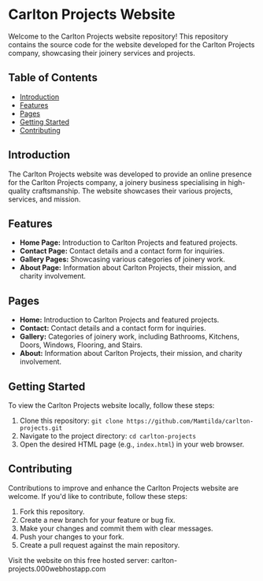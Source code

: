 # Carlton Projects Website

Welcome to the Carlton Projects website repository! This repository contains the source code for the website developed for the Carlton Projects company, showcasing their joinery services and projects.

## Table of Contents

- [Introduction](#introduction)
- [Features](#features)
- [Pages](#pages)
- [Getting Started](#getting-started)
- [Contributing](#contributing)

## Introduction

The Carlton Projects website was developed to provide an online presence for the Carlton Projects company, a joinery business specialising in high-quality craftsmanship. The website showcases their various projects, services, and mission.

## Features

- **Home Page:** Introduction to Carlton Projects and featured projects.
- **Contact Page:** Contact details and a contact form for inquiries.
- **Gallery Pages:** Showcasing various categories of joinery work.
- **About Page:** Information about Carlton Projects, their mission, and charity involvement.

## Pages

- **Home:** Introduction to Carlton Projects and featured projects.
- **Contact:** Contact details and a contact form for inquiries.
- **Gallery:** Categories of joinery work, including Bathrooms, Kitchens, Doors, Windows, Flooring, and Stairs.
- **About:** Information about Carlton Projects, their mission, and charity involvement.

## Getting Started

To view the Carlton Projects website locally, follow these steps:

1. Clone this repository: `git clone https://github.com/Mamtilda/carlton-projects.git`
2. Navigate to the project directory: `cd carlton-projects`
3. Open the desired HTML page (e.g., `index.html`) in your web browser.

## Contributing

Contributions to improve and enhance the Carlton Projects website are welcome. If you'd like to contribute, follow these steps:

1. Fork this repository.
2. Create a new branch for your feature or bug fix.
3. Make your changes and commit them with clear messages.
4. Push your changes to your fork.
5. Create a pull request against the main repository.

Visit the website on this free hosted server: carlton-projects.000webhostapp.com
